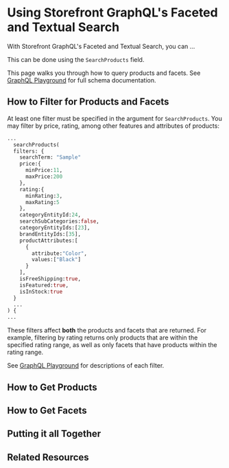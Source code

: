 # Using Storefront GraphQL's Faceted and Textual Search

With Storefront GraphQL's Faceted and Textual Search, you can ...

This can be done using the `SearchProducts` field. 

This page walks you through how to query products and facets. See [GraphQL Playground](/graphql-playground) for full schema documentation.  

## How to Filter for Products and Facets

At least one filter must be specified in the argument for `SearchProducts`. You may filter by price, rating, among other features and attributes of products: 

```GraphQL title=Filters for Products and Facets" lineNumbers
...
  searchProducts(
  filters: {
    searchTerm: "Sample"
    price:{
      minPrice:11,
      maxPrice:200
    },
    rating:{
      minRating:3,
      maxRating:5
    },
    categoryEntityId:24,
    searchSubCategories:false,
    categoryEntityIds:[23],
    brandEntityIds:[35],
    productAttributes:[
      {
        attribute:"Color",
        values:["Black"]
      }
    ],
    isFreeShipping:true,
    isFeatured:true,
    isInStock:true
  }
  ... 
) { 
...
```
These filters affect **both** the products and facets that are returned. For example, filtering by rating returns only products that are within the specified rating range, as well as only facets that have products within the rating range. 

See [GraphQL Playground](/graphql-playground) for descriptions of each filter. 

## How to Get Products


## How to Get Facets

## Putting it all Together

## Related Resources
